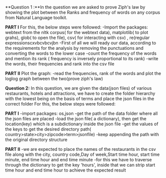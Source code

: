 **Question 1 :**In the question we are asked to prove Ziph's law by showing the plot between the Ranks and frequency of words on any corpus from Natural Language toolkit.

 **PART I**
 For this, the below steps were followed:
  -Import the packages: webtext from the nltk corpus( for the webtext data), matplotlib( to plot grahs), glob( to open the file), csv( for interacting with csv) , re(regular expressionscxvbcvbcvjbn
  -First of all we will ready our data, according to the requirements for the analysis by removing the punctuations and converting the words to the lower case
  -count the frequency of the words and mention its rank ( frequency is inversely proportional to its rank)
  -write the words, their frequencies and rank into the csv file
  
**PART II**
  Plot the graph:
  -read the frequencies, rank of the words and plot the loglog graph between the two(prove ziph's law)
  
**Question 2:** In this question, we are given the data(json files) of various restaurants, hotels and attractions, we have to create the folder hierarchy with the lowest being 
on the basis of terms and place the json files in the correct folder
For this, the below steps were followed:


**PART I**
 -import packages: os,json
 -get the path of the data folder where all the json files are placed
 -load the json file( a dictionary), then get the location(key) which is a subdictionary inside the json file
 -get the values of the keys to get the desired directory path( country>state>city>zipcode>term>jsonfile)
 -keep appending the path with the original directory structure
 
**PART II**
 -we are expected to place the names of the restaurants in the csv file along with the city, country code,Day of week,Start time hour, start time minute,
 end time hour and end time minute
 -for this we have to traverse through the dictionary to get the key 'hours', inside that we can strip start time hour and end time hour to achieve the expected result
 


  
  
